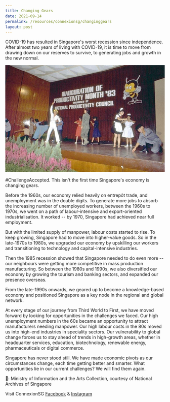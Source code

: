 ```yaml
---
title: Changing Gears
date: 2021-09-14
permalink: /resources/connexionsg/changinggears
layout: post
---
```

COVID-19 has resulted in Singapore's worst recession since independence. After almost two years of living with COVID-19, it is time to move from drawing down on our reserves to survive, to generating jobs and growth in the new normal. 

![Alt text for image on Isomer site](/images/changinggears.jpg)

#ChallengeAccepted. This isn't the first time Singapore's economy is changing gears. 

Before the 1960s, our economy relied heavily on entrepôt trade, and unemployment was in the double digits. To generate more jobs to absorb the increasing number of unemployed workers, between the 1960s to 1970s, we went on a path of labour-intensive and export-oriented industrialisation. It worked -- by 1970, Singapore had achieved near full employment. 

But with the limited supply of manpower, labour costs started to rise. To keep growing, Singapore had to move into higher-value goods. So in the late-1970s to 1980s, we upgraded our economy by upskilling our workers and transitioning to technology and capital-intensive industries.

Then the 1985 recession showed that Singapore needed to do even more -- our neighbours were getting more competitive in mass production manufacturing. So between the 1980s and 1990s, we also diversified our economy by growing the tourism and banking sectors, and expanded our presence overseas. 

From the late-1990s onwards, we geared up to become a knowledge-based economy and positioned Singapore as a key node in the regional and global network. 

At every stage of our journey from Third World to First, we have moved forward by looking for opportunities in the challenges we faced. Our high unemployment numbers in the 60s became an opportunity to attract manufacturers needing manpower. Our high labour costs in the 80s moved us into high-end industries in speciality sectors. Our vulnerability to global change forces us to stay ahead of trends in high-growth areas, whether in headquarter services, education, biotechnology, renewable energy, pharmaceuticals or digital commerce.

Singapore has never stood still. We have made economic pivots as our circumstances change, each time getting better and smarter. What opportunities lie in our current challenges? We will find them again. 

📸: Ministry of Information and the Arts Collection, courtesy of National Archives of Singapore

Visit ConnexionSG [Facebook](https://www.facebook.com/ConnexionSG) & [Instagram](https://www.instagram.com/connexionsg/)